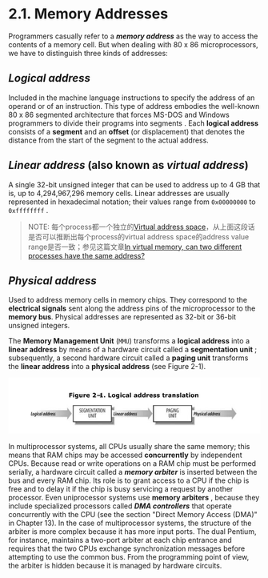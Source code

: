 # 2.1. Memory Addresses

Programmers casually refer to a ***memory address*** as the way to access the contents of a memory cell. But when dealing with 80 x 86 microprocessors, we have to distinguish three kinds of addresses:

## ***Logical address***

Included in the machine language instructions to specify the address of an operand or of an instruction. This type of address embodies the well-known 80 x 86 segmented architecture that forces MS-DOS and Windows programmers to divide their programs into segments . Each **logical address** consists of a **segment** and an **offset** (or displacement) that denotes the distance from the start of the segment to the actual address.

## ***Linear address*** (also known as ***virtual address***)

A single 32-bit unsigned integer that can be used to address up to 4 GB that is, up to 4,294,967,296 memory cells. Linear addresses are usually represented in hexadecimal notation; their values range from  `0x00000000` to  `0xffffffff` .

> NOTE: 每个process都一个独立的[Virtual address space](https://en.wikipedia.org/wiki/Virtual_address_space)，从上面这段话是否可以推断出每个process的virtual address space的address value range是否一致；参见这篇文章[In virtual memory, can two different processes have the same address?](https://stackoverflow.com/questions/3552633/in-virtual-memory-can-two-different-processes-have-the-same-address)

## ***Physical address***

Used to address memory cells in memory chips. They correspond to the **electrical signals** sent along the address pins of the microprocessor to the **memory bus**. Physical addresses are represented as 32-bit or 36-bit unsigned integers.

The **Memory Management Unit** (`MMU`) transforms a **logical address** into a **linear address** by means of a hardware circuit called a **segmentation unit** ; subsequently, a second hardware circuit called a **paging unit** transforms the **linear address** into a **physical address** (see Figure 2-1).

![Figure 2-1. Logical address translation](./Figure-2-1-Logical-address-translation.jpg)





In multiprocessor systems, all CPUs usually share the same memory; this means that RAM chips may be accessed **concurrently** by independent CPUs. Because read or write operations on a RAM chip must be performed serially, a hardware circuit called a ***memory arbiter*** is inserted between the bus and every RAM chip. Its role is to grant access to a CPU if the chip is free and to delay it if the chip is busy servicing a request by another processor. Even uniprocessor systems use **memory arbiters** , because they include specialized processors called ***DMA controllers*** that operate concurrently with the CPU (see the section "Direct Memory Access (DMA)" in Chapter 13). In the case of multiprocessor systems, the structure of the arbiter is more complex because it has more input ports. The dual Pentium, for instance, maintains a two-port arbiter at each chip entrance and requires that the two CPUs exchange synchronization messages before attempting to use the common bus. From the programming point of view, the arbiter is hidden because it is managed by hardware circuits.